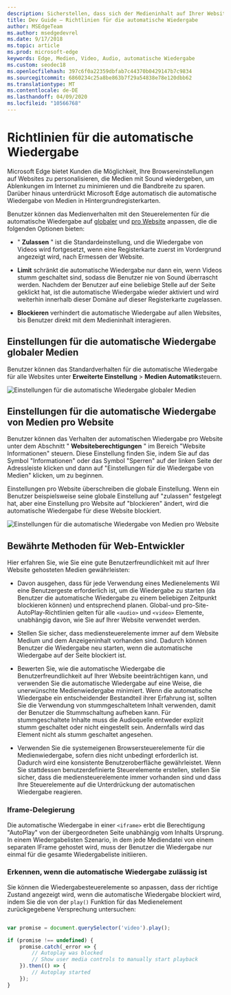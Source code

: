 ```yaml
---
description: Sicherstellen, dass sich der Medieninhalt auf Ihrer Website wie vorgesehen verhält
title: Dev Guide – Richtlinien für die automatische Wiedergabe
author: MSEdgeTeam
ms.author: msedgedevrel
ms.date: 9/17/2018
ms.topic: article
ms.prod: microsoft-edge
keywords: Edge, Medien, Video, Audio, automatische Wiedergabe
ms.custom: seodec18
ms.openlocfilehash: 397c6f0a22359dbfab7c44370b0429147b7c9834
ms.sourcegitcommit: 6860234c25a8be863b7f29a54838e78e120dbb62
ms.translationtype: MT
ms.contentlocale: de-DE
ms.lasthandoff: 04/09/2020
ms.locfileid: "10566768"
---
```

# Richtlinien für die automatische Wiedergabe

Microsoft Edge bietet Kunden die Möglichkeit, Ihre Browsereinstellungen auf Websites zu personalisieren, die Medien mit Sound wiedergeben, um Ablenkungen im Internet zu minimieren und die Bandbreite zu sparen. Darüber hinaus unterdrückt Microsoft Edge automatisch die automatische Wiedergabe von Medien in Hintergrundregisterkarten.

Benutzer können das Medienverhalten mit den Steuerelementen für die automatische Wiedergabe auf [globaler](#global-media-autoplay-settings) und [pro Website](#per-site-media-autoplay-settings) anpassen, die die folgenden Optionen bieten:

- " **Zulassen** " ist die Standardeinstellung, und die Wiedergabe von Videos wird fortgesetzt, wenn eine Registerkarte zuerst im Vordergrund angezeigt wird, nach Ermessen der Website.

- **Limit** schränkt die automatische Wiedergabe nur dann ein, wenn Videos stumm geschaltet sind, sodass die Benutzer nie von Sound überrascht werden. Nachdem der Benutzer auf eine beliebige Stelle auf der Seite geklickt hat, ist die automatische Wiedergabe wieder aktiviert und wird weiterhin innerhalb dieser Domäne auf dieser Registerkarte zugelassen.

- **Blockieren** verhindert die automatische Wiedergabe auf allen Websites, bis Benutzer direkt mit dem Medieninhalt interagieren.

## Einstellungen für die automatische Wiedergabe globaler Medien

Benutzer können das Standardverhalten für die automatische Wiedergabe für alle Websites unter **Erweiterte Einstellung**  >  **Medien Automatik**steuern.

![Einstellungen für die automatische Wiedergabe globaler Medien](../media/autoplay_global.png)

## Einstellungen für die automatische Wiedergabe von Medien pro Website

Benutzer können das Verhalten der automatischen Wiedergabe pro Website unter dem Abschnitt " **Websiteberechtigungen** " im Bereich "Website Informationen" steuern. Diese Einstellung finden Sie, indem Sie auf das Symbol "Informationen" oder das Symbol "Sperren" auf der linken Seite der Adressleiste klicken und dann auf "Einstellungen für die Wiedergabe von Medien" klicken, um zu beginnen.

Einstellungen pro Website überschreiben die globale Einstellung. Wenn ein Benutzer beispielsweise seine globale Einstellung auf "zulassen" festgelegt hat, aber eine Einstellung pro Website auf "blockieren" ändert, wird die automatische Wiedergabe für diese Website blockiert.

![Einstellungen für die automatische Wiedergabe von Medien pro Website](../media/autoplay_per-site.png)
 
## Bewährte Methoden für Web-Entwickler

Hier erfahren Sie, wie Sie eine gute Benutzerfreundlichkeit mit auf Ihrer Website gehosteten Medien gewährleisten:

- Davon ausgehen, dass für jede Verwendung eines Medienelements Wil eine Benutzergeste erforderlich ist, um die Wiedergabe zu starten (da Benutzer die automatische Wiedergabe zu einem beliebigen Zeitpunkt blockieren können) und entsprechend planen.  Global-und pro-Site-AutoPlay-Richtlinien gelten für alle `<audio>` und `<video>` Elemente, unabhängig davon, wie Sie auf Ihrer Website verwendet werden.

- Stellen Sie sicher, dass mediensteuerelemente immer auf dem Website Medium und dem Anzeigeninhalt vorhanden sind. Dadurch können Benutzer die Wiedergabe neu starten, wenn die automatische Wiedergabe auf der Seite blockiert ist.

- Bewerten Sie, wie die automatische Wiedergabe die Benutzerfreundlichkeit auf Ihrer Website beeinträchtigen kann, und verwenden Sie die automatische Wiedergabe auf eine Weise, die unerwünschte Medienwiedergabe minimiert. Wenn die automatische Wiedergabe ein entscheidender Bestandteil ihrer Erfahrung ist, sollten Sie die Verwendung von stummgeschaltetem Inhalt verwenden, damit der Benutzer die Stummschaltung aufheben kann. Für stummgeschaltete Inhalte muss die Audioquelle entweder explizit stumm geschaltet oder nicht eingestellt sein. Andernfalls wird das Element nicht als stumm geschaltet angesehen.

- Verwenden Sie die systemeigenen Browsersteuerelemente für die Medienwiedergabe, sofern dies nicht unbedingt erforderlich ist. Dadurch wird eine konsistente Benutzeroberfläche gewährleistet. Wenn Sie stattdessen benutzerdefinierte Steuerelemente erstellen, stellen Sie sicher, dass die mediensteuerelemente immer vorhanden sind und dass Ihre Steuerelemente auf die Unterdrückung der automatischen Wiedergabe reagieren.

### Iframe-Delegierung

Die automatische Wiedergabe in einer `<iframe>` erbt die Berechtigung "AutoPlay" von der übergeordneten Seite unabhängig vom Inhalts Ursprung. In einem Wiedergabelisten Szenario, in dem jede Mediendatei von einem separaten IFrame gehostet wird, muss der Benutzer die Wiedergabe nur einmal für die gesamte Wiedergabeliste initiieren.

### Erkennen, wenn die automatische Wiedergabe zulässig ist

Sie können die Wiedergabesteuerelemente so anpassen, dass der richtige Zustand angezeigt wird, wenn die automatische Wiedergabe blockiert wird, indem Sie die von der `play()` Funktion für das Medienelement zurückgegebene Versprechung untersuchen:

```Javascript

var promise = document.querySelector('video').play();

if (promise !== undefined) { 
    promise.catch(_error => { 
        // Autoplay was blocked
        // Show user media controls to manually start playback
    }).then(() => { 
        // Autoplay started
    }); 
}

```
